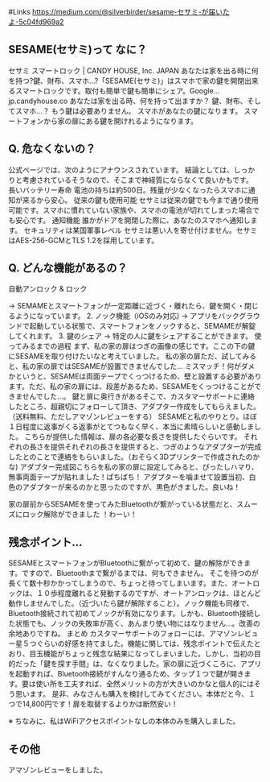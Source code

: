 <!-- 
title: SESAME(セサミ) が届いたよ！
date: 2019-04-08T00:00:00+09:00
draft: false
description: description
-->
#Links
https://medium.com/@silverbirder/sesame-セサミ-が届いたよ-5c04fd969a2

## SESAME(セサミ)って なに？
セサミ スマートロック | CANDY HOUSE, Inc. JAPAN
あなたは家を出る時に何を持つ?鍵、財布、スマホ...?「SESAME(セサミ)」はスマホで家の鍵を開閉出来るスマートロックです。取付も簡単で鍵も簡単にシェア。Google…jp.candyhouse.co
あなたは家を出る時、何を持って出ますか？
鍵、財布、そしてスマホ…？
もう鍵は必要ありません。
スマホがあなたの鍵になります。
スマートフォンから家の扉にある鍵を開けれるようになります。

## Q. 危なくないの？
公式ページでは、次のようにアナウンスされています。
結論としては、しっかりと考慮されているそうなので、そこまで神経質にならなくて良いかもです。
長いバッテリー寿命
電池の持ちは約500日。残量が少なくなったらスマホに通知が来るから安心。
従来の鍵も使用可能
セサミは従来の鍵でも今まで通り使用可能です。スマホに慣れていない家族や、スマホの電池が切れてしまった場合でも安心です。
通知機能
誰かがドアを開閉した際に、あなたのスマホへ通知します。
セキュリティは某国軍事レベル
セサミは悪い人を寄せ付けません。セサミはAES-256-GCMとTLS 1.2を採用しています。

## Q. どんな機能があるの？
自動アンロック & ロック

→ SEMAMEとスマートフォンが一定距離に近づく・離れたら、鍵を開く・閉じるようになっています。
2. ノック機能（iOSのみ対応)
→ アプリをバックグラウンドで起動している状態で、スマートフォンをノックすると、SEMAMEが解錠してくれます。
3. 鍵のシェア
→ 特定の人に鍵をシェアすることができます。
使ってみるまでの過程
まず、私の家の扉はつぎの画像の感じです。ここの下の鍵にSESAMEを取り付けたいなと考えていました。
私の家の扉ただ、試してみると、私の家の扉ではSESAMEが設置できませんでした…
ミスマッチ！何がダメかというと、SESAMEは両面テープでくっつけるため、壁と設置する必要があります。ただ、私の家の扉には、段差があるため、SESAMEをくっつけることができませんでした…。
鍵と扉に奥行きがあるそこで、カスタマーサポートに連絡したところ、超親切にフォローして頂き、アダプター作成をしてもらえました。（送料無料、ただしアマゾンレビューをする）
SESAMEと私のやりとり。ほぼ１日程度に返事がくる返事がとてつもなく早く、本当に素晴らしいと感動しました。
こちらが提供した情報は、扉の各必要な長さを提供したぐらいです。
それぞれの長さを提供それぞれの長さを提供すると、つぎのようなアダプターが完成したとのことで連絡をもらいました。（おそらく3Dプリンターで作成されたのかな)
アダプター完成図こちらを私の家の扉に設定してみると、ぴったしハマり、無事両面テープが貼れました！ぱちぱち！
アダプターを噛ませて設置当初、白色のアダプターが来るのかと思ったのですが、黒色がきました。良いね！

家の扉前からSESAMEを使ってみたBluetoothが繋がっている状態だと、スムーズにロック解除ができました ！わーい！

## 残念ポイント…
SESAMEとスマートフォンがBluetoothに繋がって初めて、鍵の解除ができます。ですので、Bluetoothまで繋がるまでは、何もできません。
そこを待つのが長くて数十秒かかってしまうので、ちょっと待ってしまいます。また、オートロックは、１０歩程度離れると発動するのですが、オートアンロックは、ほとんど動作しませんでした。（近づいたら鍵が解除すること）。ノック機能も同様で、Bluetooth接続されて初めてノックが有効になります。しかも、Bluetooth接続した状態でも、ノックの失敗率が高く、あんまり使い物にはなりません…。改善の余地ありですね。
まとめ
カスタマーサポートのフォローには、アマゾンレビュー星５つぐらいの好感を持てました。機能に関しては、残念ポイントで伝えたとおり、目玉機能がちょっと残念な結果になってしまいました。しかし、当初の目的だった「鍵を探す手間」は、なくなりました。家の扉に近づくころに、アプリを起動すれば、Bluetooth接続がすんなり通るため、タップ１つで鍵が開きます。要は使い所を工夫すれば、全然メリットの方が大きいのかなと個人的にはそう思います。
是非、みなさんも購入を検討してみてください。本体だと今、１つで14,800円です！扉を取替するよりかは断然安い！

※ ちなみに、私はWiFiアクセスポイントなしの本体のみを購入しました。

## その他
アマゾンレビューをしました。
